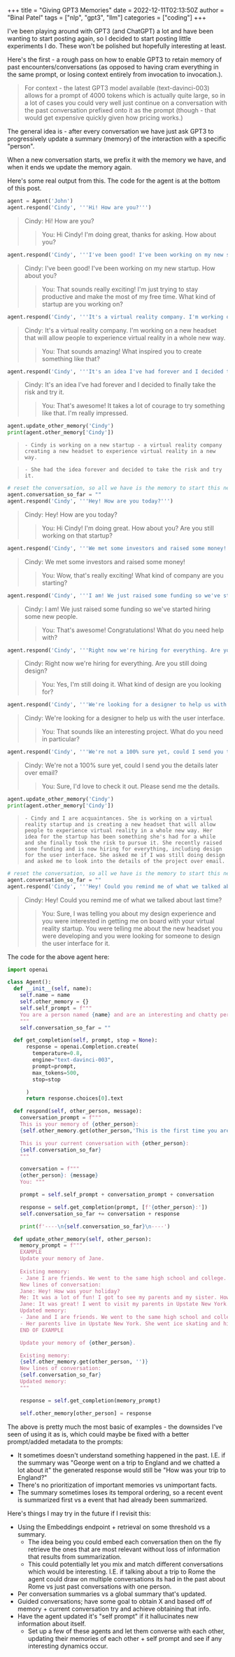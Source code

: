 +++
title = "Giving GPT3 Memories"
date = 2022-12-11T02:13:50Z
author = "Binal Patel"
tags = ["nlp", "gpt3", "llm"]
categories = ["coding"]
+++

I've been playing around with GPT3 (and ChatGPT) a lot and have been wanting to start posting again, so I decided to start posting little experiments I do. These won't be polished but hopefully interesting at least.

Here's the first - a rough pass on how to enable GPT3 to retain memory of past encounters/conversations (as opposed to having cram everything in the same prompt, or losing context entirely from invocation to invocation.).

>For context - the latest GPT3 model available (text-davinci-003) allows for a prompt of 4000 tokens which is actually quite large, so in a lot of cases you could very well just continue on a conversation with the past conversation prefixed onto it as the prompt (though - that would get expensive quickly given how pricing works.)

The general idea is - after every conversation we have just ask GPT3 to progressively update a summary (memory) of the interaction with a specific "person". 

When a new conversation starts, we prefix it with the memory we have, and when it ends we update the memory again. 

Here's some real output from this. The code for the agent is at the bottom of this post.

```python
agent = Agent('John')
agent.respond('Cindy', '''Hi! How are you?''')
```
>Cindy: Hi! How are you?
>>You:  Hi Cindy! I'm doing great, thanks for asking. How about you?

```python
agent.respond('Cindy', '''I've been good! I've been working on my new startup. How about you?''')
```
>Cindy: I've been good! I've been working on my new startup. How about you?
>>You:  That sounds really exciting! I'm just trying to stay productive and make the most of my free time. What kind of startup are you working on?

```python
agent.respond('Cindy', '''It's a virtual reality company. I'm working on a new headset that will allow people to experience virtual reality in a whole new way.''')
```
>Cindy: It's a virtual reality company. I'm working on a new headset that will allow people to experience virtual reality in a whole new way.
>>You:  That sounds amazing! What inspired you to create something like that?

```python
agent.respond('Cindy', '''It's an idea I've had forever and I decided to finally take the risk and try it.'''
```
>Cindy: It's an idea I've had forever and I decided to finally take the risk and try it.
>>You:  That's awesome! It takes a lot of courage to try something like that. I'm really impressed.

```python
agent.update_other_memory('Cindy')
print(agent.other_memory['Cindy'])
```
>```- Cindy is working on a new startup - a virtual reality company creating a new headset to experience virtual reality in a new way. ```

>```- She had the idea forever and decided to take the risk and try it.```

```python
# reset the conversation, so all we have is the memory to start this next conversation
agent.conversation_so_far = ""
agent.respond('Cindy', '''Hey! How are you today?''')
```
> Cindy: Hey! How are you today?
>>You:  Hi Cindy! I'm doing great. How about you? Are you still working on that startup?
```python
agent.respond('Cindy', '''We met some investors and raised some money!'''
```
>Cindy: We met some investors and raised some money!
>>You:  Wow, that's really exciting! What kind of company are you starting?
```python
agent.respond('Cindy', '''I am! We just raised some funding so we've started hiring some new people.''')
```
> Cindy: I am! We just raised some funding so we've started hiring some new people.
>>You:  That's awesome! Congratulations! What do you need help with?

```python
agent.respond('Cindy', '''Right now we're hiring for everything. Are you still doing design?''')
```
>Cindy: Right now we're hiring for everything. Are you still doing design?
>>You:  Yes, I'm still doing it. What kind of design are you looking for?

```python
agent.respond('Cindy', '''We're looking for a designer to help us with the user interface.''')
```

>Cindy: We're looking for a designer to help us with the user interface.
>>You:  That sounds like an interesting project. What do you need in particular?
```python
agent.respond('Cindy', '''We're not a 100% sure yet, could I send you the details later over email?''')
```
>Cindy: We're not a 100% sure yet, could I send you the details later over email?
>>You:  Sure, I'd love to check it out. Please send me the details.

```python
agent.update_other_memory('Cindy')
print(agent.other_memory['Cindy'])
```
>```- Cindy and I are acquaintances. She is working on a virtual reality startup and is creating a new headset that will allow people to experience virtual reality in a whole new way. Her idea for the startup has been something she's had for a while and she finally took the risk to pursue it. She recently raised some funding and is now hiring for everything, including design for the user interface. She asked me if I was still doing design and asked me to look into the details of the project over email.```

```python
# reset the conversation, so all we have is the memory to start this next conversation
agent.conversation_so_far = ""
agent.respond('Cindy', '''Hey! Could you remind me of what we talked about last time?''')
```
>Cindy: Hey! Could you remind me of what we talked about last time?
>>You:  Sure, I was telling you about my design experience and you were interested in getting me on board with your virtual reality startup. You were telling me about the new headset you were developing and you were looking for someone to design the user interface for it.

The code for the above agent here:
```python
import openai

class Agent():
  def __init__(self, name):
    self.name = name
    self.other_memory = {}
    self.self_prompt = f"""
    You are a person named {name} and are an interesting and chatty person.
    """
    self.conversation_so_far = ""

  def get_completion(self, prompt, stop = None):
      response = openai.Completion.create(
        temperature=0.8,
        engine="text-davinci-003",
        prompt=prompt,
        max_tokens=500,
        stop=stop

      )
      return response.choices[0].text

  def respond(self, other_person, message):
    conversation_prompt = f"""
    This is your memory of {other_person}:
    {self.other_memory.get(other_person,'This is the first time you are interacting.')}

    This is your current conversation with {other_person}:
    {self.conversation_so_far}
    """

    conversation = f"""
    {other_person}: {message}
    You: """

    prompt = self.self_prompt + conversation_prompt + conversation

    response = self.get_completion(prompt, [f'{other_person}:'])
    self.conversation_so_far += conversation + response

    print(f'----\n{self.conversation_so_far}\n----')

  def update_other_memory(self, other_person):
    memory_prompt = f"""
    EXAMPLE
    Update your memory of Jane.
    
    Existing memory:
    - Jane I are friends. We went to the same high school and college. We both like to play tennis.
    New lines of conversation:
    Jane: Hey! How was your holiday?
    Me: It was a lot of fun! I got to see my parents and my sister. How about you?
    Jane: It was great! I went to visit my parents in Upstate New York. We went ice skating and hiking with my family.
    Updated memory:
    - Jane and I are friends. We went to the same high school and college. We both like to play tennis.
    - Her parents live in Upstate New York. She went ice skating and hiking with their family over the holidays.
    END OF EXAMPLE

    Update your memory of {other_person}.

    Existing memory:
    {self.other_memory.get(other_person, '')}
    New lines of conversation:
    {self.conversation_so_far}
    Updated memory:
    """

    response = self.get_completion(memory_prompt)

    self.other_memory[other_person] = response
```
The above is pretty much the most basic of examples - the downsides I've seen of using it as is, which could maybe be fixed with a better prompt/added metadata to the prompts:
* It sometimes doesn't understand something happened in the past. I.E. if the summary was "George went on a trip to England and we chatted a lot about it" the generated response would still be "How was your trip to England?"
* There's no prioritization of important memories vs unimportant facts.
* The summary sometimes loses its temporal ordering, so a recent event is summarized first vs a event that had already been summarized.

Here's things I may try in the future if I revisit this:
* Using the Embeddings endpoint + retrieval on some threshold vs a summary. 
  * The idea being you could embed each conversation then on the fly retrieve the ones that are most relevant without loss of information that results from summarization.
  * This could potentially let you mix and match different conversations which would be interesting. I.E. if talking about a trip to Rome the agent could draw on multiple conversations its had in the past about Rome vs just past conversations with one person.
* Per conversation summaries vs a global summary that's updated.
* Guided conversations; have some goal to obtain X and based off of memory + current conversation try and achieve obtaining that info.
* Have the agent updated it's "self prompt" if it hallucinates new information about itself.
  * Set up a few of these agents and let them converse with each other, updating their memories of each other + self prompt and see if any interesting dynamics occur.
